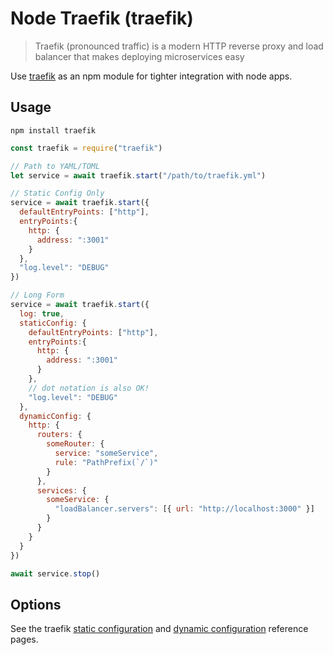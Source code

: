 # Node Traefik (traefik)

> Traefik (pronounced traffic) is a modern HTTP reverse proxy and load balancer that makes deploying microservices easy

Use [traefik](https://github.com/traefik/traefik) as an npm module for tighter integration with node apps.

## Usage

`npm install traefik`

```javascript
const traefik = require("traefik")

// Path to YAML/TOML
let service = await traefik.start("/path/to/traefik.yml")

// Static Config Only
service = await traefik.start({
  defaultEntryPoints: ["http"],
  entryPoints:{
    http: {
      address: ":3001"
    }
  },
  "log.level": "DEBUG"
})

// Long Form
service = await traefik.start({
  log: true,
  staticConfig: {
    defaultEntryPoints: ["http"],
    entryPoints:{
      http: {
        address: ":3001"
      }
    },
    // dot notation is also OK!
    "log.level": "DEBUG"
  },
  dynamicConfig: {
    http: {
      routers: {
        someRouter: {
          service: "someService",
          rule: "PathPrefix(`/`)"
        }
      },
      services: {
        someService: {
          "loadBalancer.servers": [{ url: "http://localhost:3000" }]
        }
      }
    }
  }
})

await service.stop()
```

## Options

See the traefik [static configuration](https://doc.traefik.io/traefik/reference/static-configuration/file/) and [dynamic configuration](https://doc.traefik.io/traefik/reference/dynamic-configuration/file/) reference pages.